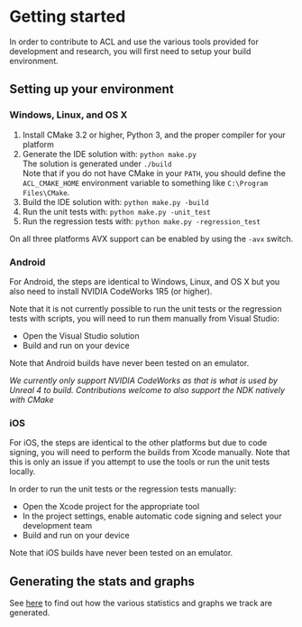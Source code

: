 # Getting started

In order to contribute to ACL and use the various tools provided for development and research, you will first need to setup your build environment.

## Setting up your environment

### Windows, Linux, and OS X

1. Install CMake 3.2 or higher, Python 3, and the proper compiler for your platform
2. Generate the IDE solution with: `python make.py`  
   The solution is generated under `./build`  
   Note that if you do not have CMake in your `PATH`, you should define the `ACL_CMAKE_HOME` environment variable to something like `C:\Program Files\CMake`.
3. Build the IDE solution with: `python make.py -build`
4. Run the unit tests with: `python make.py -unit_test`
5. Run the regression tests with: `python make.py -regression_test`

On all three platforms AVX support can be enabled by using the `-avx` switch.

### Android

For Android, the steps are identical to Windows, Linux, and OS X but you also need to install NVIDIA CodeWorks 1R5 (or higher).

Note that it is not currently possible to run the unit tests or the regression tests with scripts, you will need to run them manually from Visual Studio:

*  Open the Visual Studio solution
*  Build and run on your device

Note that Android builds have never been tested on an emulator.

*We currently only support NVIDIA CodeWorks as that is what is used by Unreal 4 to build. Contributions welcome to also support the NDK natively with CMake*

### iOS

For iOS, the steps are identical to the other platforms but due to code signing, you will need to perform the builds from Xcode manually. Note that this is only an issue if you attempt to use the tools or run the unit tests locally.

In order to run the unit tests or the regression tests manually:

*  Open the Xcode project for the appropriate tool
*  In the project settings, enable automatic code signing and select your development team
*  Build and run on your device

Note that iOS builds have never been tested on an emulator.

## Generating the stats and graphs

See [here](graph_generation.md) to find out how the various statistics and graphs we track are generated.
